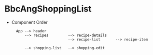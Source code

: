 # BbcAngShoppingList

- Component Order

        App --> header
            --> recipes         --> recipe-details
                                --> recipe-list       --> recipe-item

            --> shopping-list   --> shopping-edit

